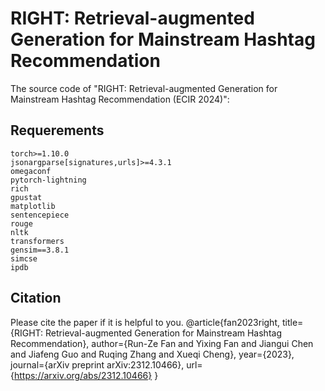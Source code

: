 # RIGHT: Retrieval-augmented Generation for Mainstream Hashtag Recommendation
The source code of "RIGHT: Retrieval-augmented Generation for Mainstream Hashtag Recommendation (ECIR 2024)":

## Requerements
```
torch>=1.10.0
jsonargparse[signatures,urls]>=4.3.1
omegaconf
pytorch-lightning
rich
gpustat
matplotlib
sentencepiece
rouge
nltk
transformers
gensim==3.8.1
simcse
ipdb
```

## Citation
Please cite the paper if it is helpful to you.
@article{fan2023right,
      title={RIGHT: Retrieval-augmented Generation for Mainstream Hashtag Recommendation}, 
      author={Run-Ze Fan and Yixing Fan and Jiangui Chen and Jiafeng Guo and Ruqing Zhang and Xueqi Cheng},
      year={2023},
      journal={arXiv preprint arXiv:2312.10466},
      url={https://arxiv.org/abs/2312.10466}
}
